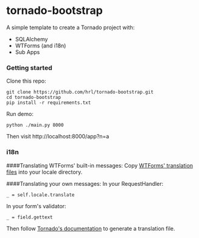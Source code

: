 # tornado-bootstrap
A simple template to create a Tornado project with:
- SQLAlchemy
- WTForms (and i18n)
- Sub Apps

### Getting started
Clone this repo:
```
git clone https://github.com/hrl/tornado-bootstrap.git
cd tornado-bootstrap
pip install -r requirements.txt
```
Run demo:
```
python ./main.py 8000
```
Then visit http://localhost:8000/app?n=a

### i18n
####Translating WTForms' built-in messages:
Copy [WTForms' translation files](https://github.com/wtforms/wtforms/tree/master/wtforms/locale) into your locale directory.

####Translating your own messages:
In your RequestHandler:
```
_ = self.locale.translate
```
In your form's validator:
```
_ = field.gettext
```
Then follow [Tornado's documentation](http://www.tornadoweb.org/en/stable/locale.html#tornado.locale.load_gettext_translations) to generate a translation file.
